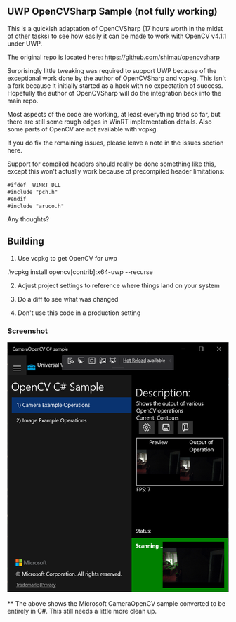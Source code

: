 ## UWP OpenCVSharp Sample (not fully working)

This is a quickish adaptation of OpenCVSharp (17 hours worth in the midst of other tasks) to see how easily it can be made to work with OpenCV v4.1.1 under UWP.

The original repo is located here: https://github.com/shimat/opencvsharp

Surprisingly little tweaking was required to support UWP because of the exceptional work done by the author of OpenCVSharp and vcpkg.  This isn't a fork because it initially started as a hack with no expectation of success.  Hopefully the author of OpenCVSharp will do the integration back into the main repo.

Most aspects of the code are working, at least everything tried so far, but there are still some rough edges in WinRT implementation details.  Also some parts of OpenCV are not available with vcpkg.

If you do fix the remaining issues, please leave a note in the issues section here.

Support for compiled headers should really be done something like this, except this won't actually work because of precompiled header limitations:

```
#ifdef _WINRT_DLL
#include "pch.h"
#endif
#include "aruco.h"
```

Any thoughts?

## Building

1. Use vcpkg to get OpenCV for uwp

.\vcpkg install opencv[contrib]:x64-uwp --recurse

2. Adjust project settings to reference where things land on your system

3. Do a diff to see what was changed

4. Don't use this code in a production setting

### Screenshot
![Screenshot](https://github.com/Noemata/OCVSharpTest/raw/master/Screenshot.png)

** The above shows the Microsoft CameraOpenCV sample converted to be entirely in C#.  This still needs a little more clean up.
